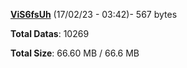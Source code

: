 [**ViS6fsUh**](/data/ViS6fsUh.txt) (17/02/23 - 03:42)- 567 bytes

**Total Datas**: 10269

**Total Size**: 66.60 MB / 66.6 MB